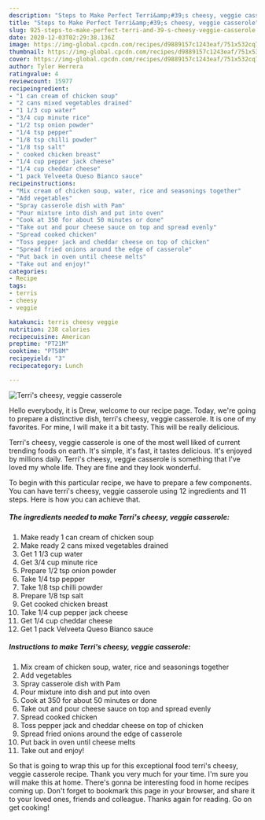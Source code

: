 ```yaml
---
description: "Steps to Make Perfect Terri&amp;#39;s cheesy, veggie casserole"
title: "Steps to Make Perfect Terri&amp;#39;s cheesy, veggie casserole"
slug: 925-steps-to-make-perfect-terri-and-39-s-cheesy-veggie-casserole
date: 2020-12-03T02:29:38.136Z
image: https://img-global.cpcdn.com/recipes/d9889157c1243eaf/751x532cq70/terris-cheesy-veggie-casserole-recipe-main-photo.jpg
thumbnail: https://img-global.cpcdn.com/recipes/d9889157c1243eaf/751x532cq70/terris-cheesy-veggie-casserole-recipe-main-photo.jpg
cover: https://img-global.cpcdn.com/recipes/d9889157c1243eaf/751x532cq70/terris-cheesy-veggie-casserole-recipe-main-photo.jpg
author: Tyler Herrera
ratingvalue: 4
reviewcount: 15977
recipeingredient:
- "1 can cream of chicken soup"
- "2 cans mixed vegetables drained"
- "1 1/3 cup water"
- "3/4 cup minute rice"
- "1/2 tsp onion powder"
- "1/4 tsp pepper"
- "1/8 tsp chilli powder"
- "1/8 tsp salt"
- " cooked chicken breast"
- "1/4 cup pepper jack cheese"
- "1/4 cup cheddar cheese"
- "1 pack Velveeta Queso Bianco sauce"
recipeinstructions:
- "Mix cream of chicken soup, water, rice and seasonings together"
- "Add vegetables"
- "Spray casserole dish with Pam"
- "Pour mixture into dish and put into oven"
- "Cook at 350 for about 50 minutes or done"
- "Take out and pour cheese sauce on top and spread evenly"
- "Spread cooked chicken"
- "Toss pepper jack and cheddar cheese on top of chicken"
- "Spread fried onions around the edge of casserole"
- "Put back in oven until cheese melts"
- "Take out and enjoy!"
categories:
- Recipe
tags:
- terris
- cheesy
- veggie

katakunci: terris cheesy veggie 
nutrition: 238 calories
recipecuisine: American
preptime: "PT21M"
cooktime: "PT58M"
recipeyield: "3"
recipecategory: Lunch

---
```



![Terri&#39;s cheesy, veggie casserole](https://img-global.cpcdn.com/recipes/d9889157c1243eaf/751x532cq70/terris-cheesy-veggie-casserole-recipe-main-photo.jpg)

Hello everybody, it is Drew, welcome to our recipe page. Today, we're going to prepare a distinctive dish, terri&#39;s cheesy, veggie casserole. It is one of my favorites. For mine, I will make it a bit tasty. This will be really delicious.

Terri&#39;s cheesy, veggie casserole is one of the most well liked of current trending foods on earth. It's simple, it's fast, it tastes delicious. It's enjoyed by millions daily. Terri&#39;s cheesy, veggie casserole is something that I've loved my whole life. They are fine and they look wonderful.




To begin with this particular recipe, we have to prepare a few components. You can have terri&#39;s cheesy, veggie casserole using 12 ingredients and 11 steps. Here is how you can achieve that.

<!--inarticleads1-->

##### The ingredients needed to make Terri&#39;s cheesy, veggie casserole:

1. Make ready 1 can cream of chicken soup
1. Make ready 2 cans mixed vegetables drained
1. Get 1 1/3 cup water
1. Get 3/4 cup minute rice
1. Prepare 1/2 tsp onion powder
1. Take 1/4 tsp pepper
1. Take 1/8 tsp chilli powder
1. Prepare 1/8 tsp salt
1. Get  cooked chicken breast
1. Take 1/4 cup pepper jack cheese
1. Get 1/4 cup cheddar cheese
1. Get 1 pack Velveeta Queso Bianco sauce




<!--inarticleads2-->

##### Instructions to make Terri&#39;s cheesy, veggie casserole:

1. Mix cream of chicken soup, water, rice and seasonings together
1. Add vegetables
1. Spray casserole dish with Pam
1. Pour mixture into dish and put into oven
1. Cook at 350 for about 50 minutes or done
1. Take out and pour cheese sauce on top and spread evenly
1. Spread cooked chicken
1. Toss pepper jack and cheddar cheese on top of chicken
1. Spread fried onions around the edge of casserole
1. Put back in oven until cheese melts
1. Take out and enjoy!




So that is going to wrap this up for this exceptional food terri&#39;s cheesy, veggie casserole recipe. Thank you very much for your time. I'm sure you will make this at home. There's gonna be interesting food in home recipes coming up. Don't forget to bookmark this page in your browser, and share it to your loved ones, friends and colleague. Thanks again for reading. Go on get cooking!
